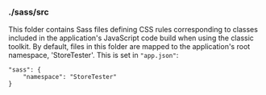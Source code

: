 ### ./sass/src

This folder contains Sass files defining CSS rules corresponding to classes
included in the application's JavaScript code build when using the classic toolkit.
By default, files in this folder are mapped to the application's root namespace, 'StoreTester'.
This is set in `"app.json"`:

    "sass": {
        "namespace": "StoreTester"
    }